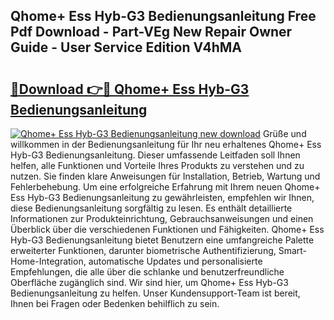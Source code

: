## Qhome+ Ess Hyb-G3 Bedienungsanleitung Free Pdf Download - Part-VEg New Repair Owner Guide - User Service Edition V4hMA

# <h2><a href="http://df2ne2u.blite.top/?on=Qhome%2b+Ess+Hyb-G3+Bedienungsanleitung">🔗Download 👉🔴 Qhome+ Ess Hyb-G3 Bedienungsanleitung</a></h2>

[![Qhome+ Ess Hyb-G3 Bedienungsanleitung new download](https://i.imgur.com/lujVjoI.png)](http://df2ne2u.blite.top/?on=Qhome%2b+Ess+Hyb-G3+Bedienungsanleitung)
Grüße und willkommen in der Bedienungsanleitung für Ihr neu erhaltenes Qhome+ Ess Hyb-G3 Bedienungsanleitung. Dieser umfassende Leitfaden soll Ihnen helfen, alle Funktionen und Vorteile Ihres Produkts zu verstehen und zu nutzen. Sie finden klare Anweisungen für Installation, Betrieb, Wartung und Fehlerbehebung. Um eine erfolgreiche Erfahrung mit Ihrem neuen Qhome+ Ess Hyb-G3 Bedienungsanleitung zu gewährleisten, empfehlen wir Ihnen, diese Bedienungsanleitung sorgfältig zu lesen. Es enthält detaillierte Informationen zur Produkteinrichtung, Gebrauchsanweisungen und einen Überblick über die verschiedenen Funktionen und Fähigkeiten. Qhome+ Ess Hyb-G3 Bedienungsanleitung bietet Benutzern eine umfangreiche Palette erweiterter Funktionen, darunter biometrische Authentifizierung, Smart-Home-Integration, automatische Updates und personalisierte Empfehlungen, die alle über die schlanke und benutzerfreundliche Oberfläche zugänglich sind. Wir sind hier, um Qhome+ Ess Hyb-G3 Bedienungsanleitung zu helfen. Unser Kundensupport-Team ist bereit, Ihnen bei Fragen oder Bedenken behilflich zu sein.
